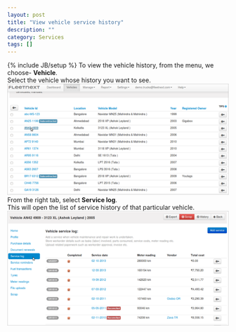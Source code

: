 ```yaml
---
layout: post
title: "View vehicle service history"
description: ""
category: Services
tags: []
---
```

{% include JB/setup %}
To view the vehicle history, from the menu, we choose- **Vehicle**.  
Select the vehicle whose history you want to see.  
![Go to vehicles](/assets/images/tb/viewserv_01.png)  
From the right tab, select **Service log**.  
This will open the list of service history of that particular vehicle.  
![From the right menu, choose **Service log**](/assets/images/tb/viewserv_02.png)  
